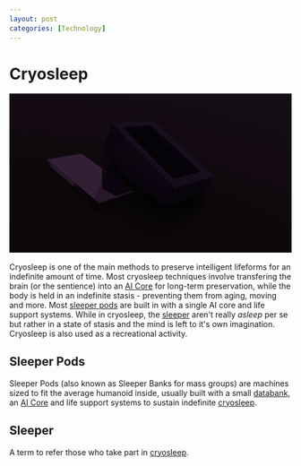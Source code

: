 ```yaml
---
layout: post
categories: [Technology]
---
```


# Cryosleep

![cryopod gif](../images/thumbnail/cryo.gif)

Cryosleep is one of the main methods to preserve intelligent lifeforms for an indefinite amount of time. Most cryosleep techniques involve transfering the brain (or the sentience) into an [AI Core](ai_cores) for long-term preservation, while the body is held in an indefinite stasis - preventing them from aging, moving and more. Most [sleeper pods](#sleeper-pods) are built in with a single AI core and life support systems. While in cryosleep, the [sleeper](#sleeper) aren't really *asleep* per se but rather in a state of stasis and the mind is left to it's own imagination. Cryosleep is also used as a recreational activity.

## Sleeper Pods

Sleeper Pods (also known as Sleeper Banks for mass groups) are machines sized to fit the average humanoid inside, usually built with a small [databank](databank), an [AI Core](ai_cores) and life support systems to sustain indefinite [cryosleep](#cryosleep).

## Sleeper

A term to refer those who take part in [cryosleep](#cryosleep).
